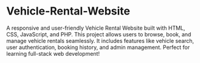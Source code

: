 # Vehicle-Rental-Website
A responsive and user-friendly Vehicle Rental Website built with HTML, CSS, JavaScript, and PHP. This project allows users to browse, book, and manage vehicle rentals seamlessly. It includes features like vehicle search, user authentication, booking history, and admin management. Perfect for learning full-stack web development!
